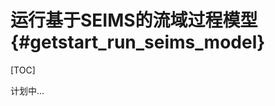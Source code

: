 运行基于SEIMS的流域过程模型 {#getstart_run_seims_model}
============================================================

[TOC]

计划中...
